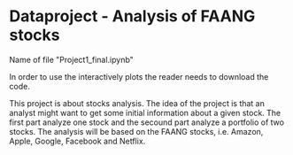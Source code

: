 # Dataproject - Analysis of FAANG stocks

Name of file "Project1_final.ipynb"

In order to use the interactively plots the reader needs to download the code.

This project is about stocks analysis. The idea of the project is that an analyst might want to get some initial information about a given stock. The first part analyze one stock and the secound part analyze a portfolio of two stocks. The analysis will be based on the FAANG stocks, i.e. Amazon, Apple, Google, Facebook and Netflix.
